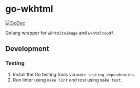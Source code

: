 # go-wkhtml

[![GoDoc](https://godoc.org/github.com/itskingori/go-wkhtml?status.svg)](https://godoc.org/github.com/itskingori/go-wkhtml)

Golang wrapper for `wkhtmltoimage` and `wkhtmltopdf`.

## Development

### Testing

1. Install the Go testing tools via `make testing_dependencies`.
2. Run linter using `make lint` and test using `make test`.
